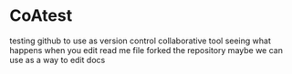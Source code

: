 # CoAtest
testing github to use as version control collaborative tool
seeing what happens when you edit read me file
forked the repository
maybe we can use as a way to edit docs
